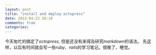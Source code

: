 ```yaml
---
layout: post
title: "install and deploy octopress"
date: 2012-04-22 20:10
comments: true
categories: 
---
```

   今天匆忙的搞定了*octopress*, 但是还没有来得及研究*markdown*的语法。
   先这样，以后有时间就会写一些*ruby*、*rails*的学习笔记。很晚了，睡觉。


